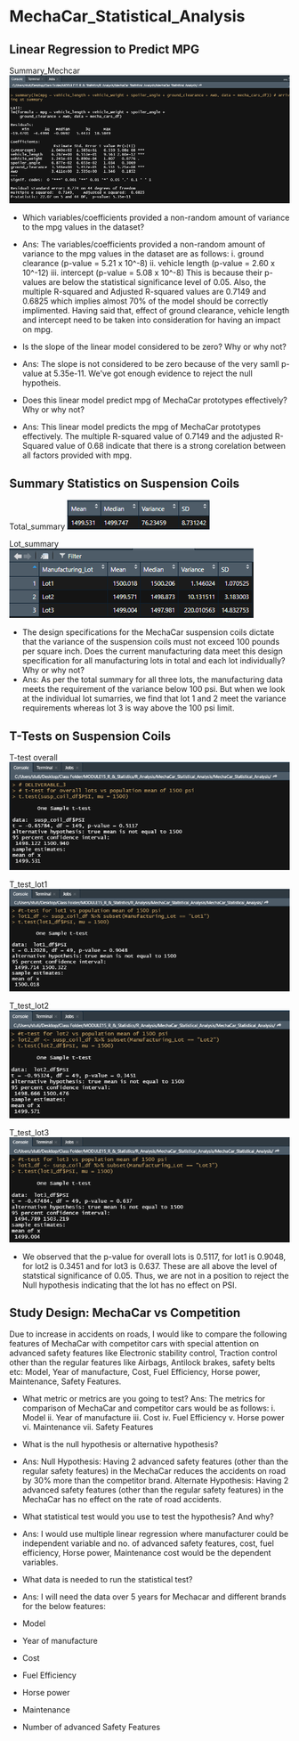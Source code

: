 # MechaCar_Statistical_Analysis

## **Linear Regression to Predict MPG**
Summary_Mechcar
![Summary_Mechcar](./Summary_Mechcar.png)


* Which variables/coefficients provided a non-random amount of variance to the mpg values in the dataset?
* Ans: The variables/coefficients provided a non-random amount of variance to the mpg values in the dataset are as follows:
i. ground clearance (p-value = 5.21 x 10^-8)
ii. vehicle length (p-value = 2.60 x 10^-12)
iii. intercept (p-value = 5.08 x 10^-8)
This is because their p-values are below the statistical significance level of 0.05.
Also, the  multiple R-squared and Adjusted R-squared values are 0.7149 and 0.6825 which implies almost 70% of the model should be correctly implimented.
Having said that, effect of ground clearance, vehicle length and intercept need to be taken into consideration for having an impact on mpg.


* Is the slope of the linear model considered to be zero? Why or why not?
* Ans: The slope is not considered to be zero because of the very samll p-value at 5.35e-11. We've got enough evidence to reject the null hypotheis.


* Does this linear model predict mpg of MechaCar prototypes effectively? Why or why not?
* Ans: This linear model predicts the mpg of MechaCar prototypes effectively. The multiple R-squared value of 0.7149 and the adjusted R-Squared value of 0.68 indicate  that there is a strong corelation between all factors provided with mpg.


## **Summary Statistics on Suspension Coils**
Total_summary
![Total_summary](./Total_summary.png)

Lot_summary
![Lot_summary](./Lot_summary.png)


* The design specifications for the MechaCar suspension coils dictate that the variance of the suspension coils must not exceed 100 pounds per square inch. Does the current manufacturing data meet this design specification for all manufacturing lots in total and each lot individually? Why or why not?
* Ans: As per the total summary for all three lots, the manufacturing data meets the requirement of the variance below 100 psi. But when we look at the individual lot sumarries, we find that lot 1 and 2 meet the variance requirements whereas lot 3 is way above the 100 psi limit.

## **T-Tests on Suspension Coils**
T-test overall
![T_test_overall](./t_test_overall.png)

T_test_lot1
![T_test_lot1](./t_test_lot1.png)

T_test_lot2
![T_test_lot2](./t_test_lot2.png)

T_test_lot3
![T_test_lot3](./t_test_lot3.png)


* We observed that the p-value for overall lots is 0.5117, for lot1 is 0.9048, for lot2 is 0.3451 and for lot3 is 0.637. These are all above the level of statstical significance of 0.05. Thus, we are not in a position to reject the Null hypothesis indicating that the lot has no effect on PSI.


## **Study Design: MechaCar vs Competition**
Due to increase in accidents on roads, I would like to compare the following features of MechaCar with competitor cars with special attention on advanced safety features like Electronic stability control, Traction control other than the regular features like Airbags, Antilock brakes, safety belts etc:
Model, Year of manufacture, Cost, Fuel Efficiency, Horse power, Maintenance, Safety Features.

* What metric or metrics are you going to test?
Ans: The metrics for comparison of MechaCar and competitor cars would be as follows:
          i. Model 
         ii. Year of manufacture
        iii.  Cost
         iv.  Fuel Efficiency
          v.  Horse power
         vi. Maintenance
        vii. Safety Features


* What is the null hypothesis or alternative hypothesis?
* Ans: Null Hypothesis: 
Having 2 advanced safety features (other than the regular safety features) in the MechaCar reduces the accidents on road by 30% more than the competitor brand.
Alternate Hypothesis: 
Having 2 advanced safety features (other than the regular safety features) in the MechaCar has no effect on the rate of road accidents.


* What statistical test would you use to test the hypothesis? And why?
* Ans: I would use multiple linear regression where manufacturer could be independent variable and no. of advanced safety features, cost, fuel efficiency, Horse power, Maintenance cost would be the dependent variables.


* What data is needed to run the statistical test?
* Ans: I will need the data over 5 years for Mechacar and different brands for the below features:
 
* Model 
* Year of manufacture
* Cost
* Fuel Efficiency
* Horse power
* Maintenance
* Number of advanced Safety Features
